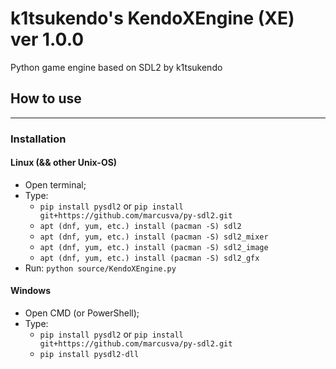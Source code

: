 # k1tsukendo's KendoXEngine (XE) ver 1.0.0
Python game engine based on SDL2 by k1tsukendo

## How to use
<hr>

### Installation
#### Linux (&& other Unix-OS)
+ Open terminal;
+ Type:
    + `pip install pysdl2` or `pip install git+https://github.com/marcusva/py-sdl2.git`
    + `apt (dnf, yum, etc.) install (pacman -S) sdl2`
    + `apt (dnf, yum, etc.) install (pacman -S) sdl2_mixer`
    + `apt (dnf, yum, etc.) install (pacman -S) sdl2_image`
    + `apt (dnf, yum, etc.) install (pacman -S) sdl2_gfx`
+ Run: `python source/KendoXEngine.py`

#### Windows
+ Open CMD (or PowerShell);
+ Type:
    + `pip install pysdl2` or `pip install git+https://github.com/marcusva/py-sdl2.git`
    + `pip install pysdl2-dll`